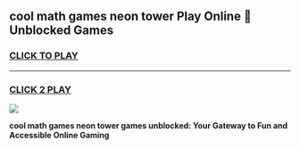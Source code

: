 
## cool math games neon tower Play Online 👋 Unblocked Games
<h3>
<a href="https://news.freeplayer.one?title=cool_math_games_neon_tower&ref=17CMG">CLICK TO PLAY</a></h3>
<hr>

<h3>
<a href="https://news.freeplayer.one?title=cool_math_games_neon_tower&ref=17CMG">CLICK 2 PLAY</a>
  
</h3>

<a href="https://news.freeplayer.one?title=cool_math_games_neon_tower&ref=17CMG/"><img src="https://clearcache.store/games.png"></a>


**cool math games neon tower games unblocked: Your Gateway to Fun and Accessible Online Gaming**
